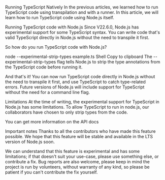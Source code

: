 Running TypeScript Natively
In the previous articles, we learned how to run TypeScript code using transpilation and with a runner. In this article, we will learn how to run TypeScript code using Node.js itself.

Running TypeScript code with Node.js
Since V22.6.0, Node.js has experimental support for some TypeScript syntax. You can write code that's valid TypeScript directly in Node.js without the need to transpile it first.

So how do you run TypeScript code with Node.js?

node --experimental-strip-types example.ts
Shell
Copy to clipboard
The --experimental-strip-types flag tells Node.js to strip the type annotations from the TypeScript code before running it.

And that's it! You can now run TypeScript code directly in Node.js without the need to transpile it first, and use TypeScript to catch type-related errors. Future versions of Node.js will include support for TypeScript without the need for a command line flag.

Limitations
At the time of writing, the experimental support for TypeScript in Node.js has some limitations. To allow TypeScript to run in node.js, our collaborators have chosen to only strip types from the code.

You can get more information on the API docs

Important notes
Thanks to all the contributors who have made this feature possible. We hope that this feature will be stable and available in the LTS version of Node.js soon.

We can understand that this feature is experimental and has some limitations; if that doesn't suit your use-case, please use something else, or contribute a fix. Bug reports are also welcome, please keep in mind the project is run by volunteers, without warranty of any kind, so please be patient if you can't contribute the fix yourself.